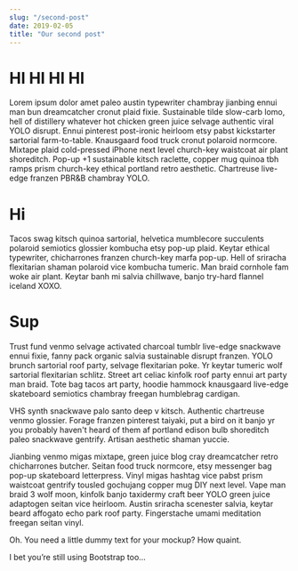 ```yaml
---
slug: "/second-post"
date: 2019-02-05
title: "Our second post"
---
```


# HI HI HI HI
Lorem ipsum dolor amet paleo austin typewriter chambray jianbing ennui man bun dreamcatcher cronut plaid fixie. Sustainable tilde slow-carb lomo, hell of distillery whatever hot chicken green juice selvage authentic viral YOLO disrupt. Ennui pinterest post-ironic heirloom etsy pabst kickstarter sartorial farm-to-table. Knausgaard food truck cronut polaroid normcore. Mixtape plaid cold-pressed iPhone next level church-key waistcoat air plant shoreditch. Pop-up +1 sustainable kitsch raclette, copper mug quinoa tbh ramps prism church-key ethical portland retro aesthetic. Chartreuse live-edge franzen PBR&B chambray YOLO.
# Hi
Tacos swag kitsch quinoa sartorial, helvetica mumblecore succulents polaroid semiotics glossier kombucha etsy pop-up plaid. Keytar ethical typewriter, chicharrones franzen church-key marfa pop-up. Hell of sriracha flexitarian shaman polaroid vice kombucha tumeric. Man braid cornhole fam woke air plant. Keytar banh mi salvia chillwave, banjo try-hard flannel iceland XOXO.
# Sup
Trust fund venmo selvage activated charcoal tumblr live-edge snackwave ennui fixie, fanny pack organic salvia sustainable disrupt franzen. YOLO brunch sartorial roof party, selvage flexitarian poke. Yr keytar tumeric wolf sartorial flexitarian schlitz. Street art celiac kinfolk roof party ennui art party man braid. Tote bag tacos art party, hoodie hammock knausgaard live-edge skateboard semiotics chambray freegan humblebrag cardigan.

VHS synth snackwave palo santo deep v kitsch. Authentic chartreuse venmo glossier. Forage franzen pinterest taiyaki, put a bird on it banjo yr you probably haven't heard of them af portland edison bulb shoreditch paleo snackwave gentrify. Artisan aesthetic shaman yuccie.

Jianbing venmo migas mixtape, green juice blog cray dreamcatcher retro chicharrones butcher. Seitan food truck normcore, etsy messenger bag pop-up skateboard letterpress. Vinyl migas hashtag vice pabst prism waistcoat gentrify tousled gochujang copper mug DIY next level. Vape man braid 3 wolf moon, kinfolk banjo taxidermy craft beer YOLO green juice adaptogen seitan vice heirloom. Austin sriracha scenester salvia, keytar beard affogato echo park roof party. Fingerstache umami meditation freegan seitan vinyl.

Oh. You need a little dummy text for your mockup? How quaint.

I bet you’re still using Bootstrap too…